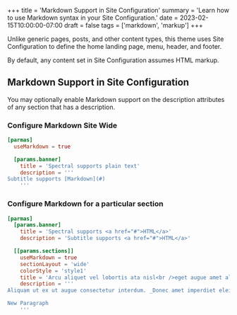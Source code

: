 +++
title = 'Markdown Support in Site Configuration'
summary = 'Learn how to use Markdown syntax in your Site Configuration.'
date = 2023-02-15T10:00:00-07:00
draft = false
tags = ['markdown', 'markup']
+++

Unlike generic pages, posts, and other content types, this theme uses Site Configuration to define the home landing page, menu, header, and footer.

By default, any content set in Site Configuration assumes HTML markup.

## Markdown Support in Site Configuration

You may optionally enable Markdown support on the description attributes of any section that has a description.

### Configure Markdown Site Wide

```toml
[parmas]
  useMarkdown = true

  [params.banner]
    title = 'Spectral supports plain text'
    description = '''
Subtitle supports [Markdown](#)
    '''
```

### Configure Markdown for a particular section

```toml
[parmas]
  [params.banner]
    title = 'Spectral supports <a href="#">HTML</a>'
    description = 'Subtitle supports <a href="#">HTML</a>'

  [[params.sections]]
    useMarkdown = true
    sectionLayout = 'wide'
    colorStyle = 'style1'
    title = 'Arcu aliquet vel lobortis ata nisl<br />eget augue amet aliquet nisl cep donec'
    description = '''
Aliquam ut ex ut augue consectetur interdum. _Donec amet imperdiet eleifend fringilla tincidunt._ Nullam dui leo Aenean mi ligula, rhoncus ullamcorper.

New Paragraph
    '''
```
